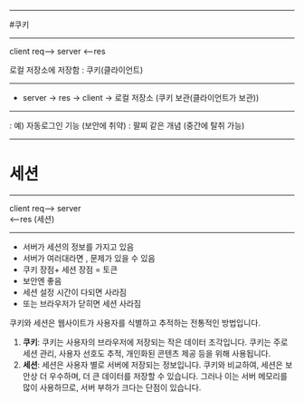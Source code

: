 
---
#쿠키

---

client   req-->  server
            <--res

로컬 저장소에 저장함 : 쿠키(클라이언트)

---

- server -> res -> client -> 로컬 저장소 (쿠키 보관(클라이언트가 보관))

---

: 예) 자동로그인 기능 (보안에 취약)
: 팔찌 같은 개념 (중간에 탈취 가능)

---
# 세션

---
client   req-->  server   
            <--res    (세션)

---
- 서버가 세션의 정보를 가지고 있음
- 서버가 여러대라면 , 문제가 있을 수 있음
- 쿠키 장점+ 세션 장점 = 토큰
- 보안엔 좋음
- 세션 설정 시간이 다되면 사라짐
- 또는 브라우저가 닫히면 세션 사라짐


쿠키와 세션은 웹사이트가 사용자를 식별하고 추적하는 전통적인 방법입니다.

1. **쿠키**: 쿠키는 사용자의 브라우저에 저장되는 작은 데이터 조각입니다. 쿠키는 주로 세션 관리, 사용자 선호도 추적, 개인화된 콘텐츠 제공 등을 위해 사용됩니다.
2. **세션**: 세션은 사용자 별로 서버에 저장되는 정보입니다. 쿠키와 비교하여, 세션은 보안상 더 우수하며, 더 큰 데이터를 저장할 수 있습니다. 그러나 이는 서버 메모리를 많이 사용하므로, 서버 부하가 크다는 단점이 있습니다.